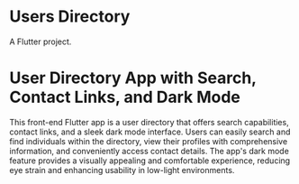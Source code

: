 # Users Directory

A Flutter project.

# User Directory App with Search, Contact Links, and Dark Mode

This front-end Flutter app is a user directory that offers search capabilities, contact links, and a sleek dark mode interface. Users can easily search and find individuals within the directory, view their profiles with comprehensive information, and conveniently access contact details. The app's dark mode feature provides a visually appealing and comfortable experience, reducing eye strain and enhancing usability in low-light environments.
